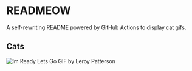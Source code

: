 # READMEOW

A self-rewriting README powered by GitHub Actions to display cat gifs.

## Cats

![Im Ready Lets Go GIF by Leroy Patterson](https://media3.giphy.com/media/CjmvTCZf2U3p09Cn0h/200.gif?cid=9acd02da45qdyxnye555fug6x4zbwjk49r4xo3wtnr6jqxl3&ep=v1_gifs_search&rid=200.gif&ct=g)
